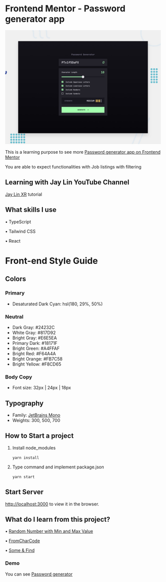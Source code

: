 # Frontend Mentor - Password generator app

![Design preview for the Password generator app coding challenge](./preview.jpg)

This is a learning purpose to see more [Password generator app on Frontend Mentor](https://www.frontendmentor.io/challenges/password-generator-app-Mr8CLycqjh)

You are able to expect functionalities with Job listings with filtering

## Learning with Jay Lin YouTube Channel

[Jay Lin XR](https://www.youtube.com/channel/UC1rMgKD4Rn-7aVcymjlvhfQ) tutorial

## What skills I use

• TypeScript

• Tailwind CSS

• React

# Front-end Style Guide

## Colors

### Primary

- Desaturated Dark Cyan: hsl(180, 29%, 50%)

### Neutral

- Dark Gray: #24232C
- White Gray: #817D92
- Bright Gray: #E6E5EA
- Primary Dark: #18171F
- Bright Green: #A4FFAF
- Bright Red: #F64A4A
- Bright Orange: #FB7C58
- Bright Yellow: #F8CD65

### Body Copy

- Font size: 32px | 24px | 18px

## Typography

- Family: [JetBrains Mono](https://fonts.google.com/specimen/JetBrains+Mono)
- Weights: 300, 500, 700

## How to Start a project

1. Install node_modules

   `yarn install` 

2. Type command and implement package.json

   `yarn start` 

## Start Server

[http://localhost:3000](http://localhost:3000) to view it in the browser.

## What do I learn from this project?

• [Random Number with Min and Max Value](https://stackoverflow.com/questions/1527803/generating-random-whole-numbers-in-javascript-in-a-specific-range)

• [FromCharCode](https://developer.mozilla.org/en-US/docs/Web/JavaScript/Reference/Global_Objects/String/fromCharCode)

• [Some & Find](https://bobbyhadz.com/blog/javascript-check-if-array-contains-object)

### Demo

You can see [Password generator](https://job-listing-filter-nine.vercel.app)

